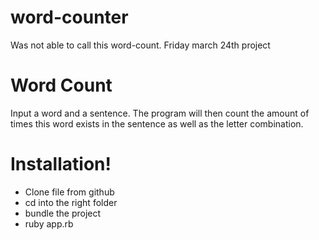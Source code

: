 # word-counter
Was not able to call this word-count. Friday march 24th project

# Word Count

Input a word and a sentence. The program will then count the amount of times this word exists in the sentence as well as the letter combination.

# Installation!

  - Clone file from github
  - cd into the right folder
  - bundle the project
  - ruby app.rb
